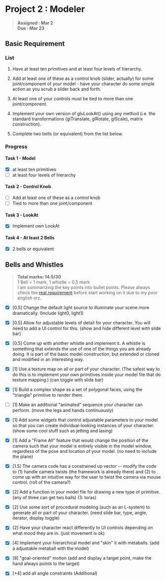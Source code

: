 # Project 2 : Modeler
> **Assigned : Mar 2** \
> **Due : Mar 23**

## Basic Requirement

### List
1. Have at least ten primitives and at least four levels of hierarchy.
   
2. Add at least one of these as a control knob (slider, actually) for some joint/component of your model - have your character do some simple action as you scrub a slider back and forth.
   
3. At least one of your controls must be tied to more than one joint/component.
   
4. Implement your own version of gluLookAt() using any method (i.e. the standard transformations (glTranslate, glRotate, glScale), matrix construction). 

5. Complete two bells (or equivalent) from the list below.

### Progress
#### Task 1 - Model
- [X] at least ten primitives
- [ ] at least four levels of hierarchy

#### Task 2 - Control Knob
- [ ] Add at least one of these as a control knob
- [ ] Tied to more than one joint/component

#### Task 3 - LookAt
- [X] Implement own LookAt

#### Task 4 - At least 2 Bells
- [X] 2 bells or equivalent


## Bells and Whistles
> **Total marks: 14.5/30** \
> 1 Bell = 1 mark, 1 whistle = 0.5 mark\
> I am summarizing the key points into bullet points. Please always check the [real requirement](https://course.cse.ust.hk/comp4411/Password_Only/projects/modeler/index.html) before start working on it due to my poor english orz.

- [X] [0.5] Change the default light source to illuminate your scene more dramatically. (Include light0, light1)
- [X] [0.5] Allow for adjustable levels of detail for your character. You will need to add a UI control for this. (show and hide different level with slide bar)
- [X] [0.5] Come up with another whistle and implement it.  A whistle is something that extends the use of one of the things you are already doing.  It is part of the basic model construction, but extended or cloned and modified in an interesting way.
- [X] [1] Use a texture map on all or part of your character. (The safest way to do this is to implement your own primitives inside your model file that do texture mapping.) (can toggle with slide bar)
- [X] [1] Build a complex shape as a set of polygonal faces, using the "triangle" primitive to render them. 
- [ ] [1] Make an additional "animated" sequence your character can perform. (move the legs and hands continuously)

- [X] [1] Add some widgets that control adjustable parameters to your model so that you can create individual-looking instances of your character. (show some cool stuff such as jetting and lasing)
- [X] [1] Add a "Frame All" feature that would change the position of the camera such that your model is entirely visible in the model window, regardless of the pose and location of your model. (no need to include the plane)
- [X] [1.5] The camera code has a constrained up vector -- modify the code to (1) handle camera twists (the framework is already there) and (2) to come up with an intuitive way for the user to twist the camera via mouse control. (roll of the camera?)
- [X] [2] Add a function in your model file for drawing a new type of primitive. (any of three can get two balls) (3: toras)

- [X] [2] Use some sort of procedural modeling (such as an L-system) to generate all or part of your character. (need slide bar, type, angle, iterator, display toggle)
- [X] [2] Have your character react differently to UI controls depending on what mood they are in. (just movement is ok)

- [X] [4] Implement your hierarchical model and "skin" it with metaballs. (add a adjustable metaball with the model)
- [X] [8] "goal-oriented" motion (add and display a target point, make the hand always points to the target)
- [X] [+4] add all angle constraints (Additional) 

